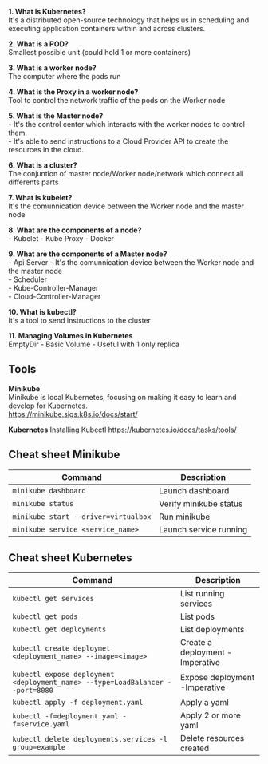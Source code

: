 **1. What is Kubernetes?**  
It's a distributed open-source technology that helps us in scheduling and executing application containers within and across clusters. 

**2. What is a POD?**  
Smallest possible unit (could hold 1 or more containers)

**3. What is a worker node?**  
The computer where the pods run

**4. What is the Proxy in a worker node?**  
Tool to control the network traffic of the pods on the Worker node

**5. What is the Master node?**  
    - It's the control center which interacts with the worker nodes to control them.  
    - It's able to send instructions to a Cloud Provider API to create the resources in the cloud.

**6. What is a cluster?**  
The conjuntion of master node/Worker node/network which connect all differents parts

**7. What is kubelet?**  
It's the comunnication device between the Worker node and the master node

**8. What are the components of a node?**  
    - Kubelet
    - Kube Proxy
    - Docker

**9. What are the components of a Master node?**  
    - Api Server - It's the comunnication device between the Worker node and the master node  
    - Scheduler  
    - Kube-Controller-Manager  
    - Cloud-Controller-Manager

**10. What is kubectl?**  
It's a tool to send instructions to the cluster

**11. Managing Volumes in Kubernetes**  
EmptyDir - Basic Volume - Useful with 1 only replica

## Tools ##
**Minikube**  
Minikube is local Kubernetes, focusing on making it easy to learn and develop for Kubernetes.  
https://minikube.sigs.k8s.io/docs/start/

**Kubernetes**
Installing Kubectl
https://kubernetes.io/docs/tasks/tools/

## Cheat sheet Minikube ##
| Command | Description |
| --- | --- |
| `minikube dashboard` | Launch dashboard |
| `minikube status` | Verify minikube status |
| `minikube start --driver=virtualbox` | Run minikube |
| `minikube service <service_name>` | Launch service running |

## Cheat sheet Kubernetes ##
| Command | Description |
| --- | --- |
| `kubectl get services`  | List running services |
| `kubectl get pods`  | List pods |
| `kubectl get deployments`  | List deployments |
| `kubectl create deploymet <deployment_name> --image=<image>`  | Create a deployment -Imperative |
| `kubectl expose deployment <deployment_name> --type=LoadBalancer --port=8080`  | Expose deployment -Imperative |
| `kubectl apply -f deployment.yaml`  | Apply a yaml |
| `kubectl -f=deployment.yaml -f=service.yaml`  | Apply 2 or more yaml |
| `kubectl delete deployments,services -l group=example`  | Delete resources created |


